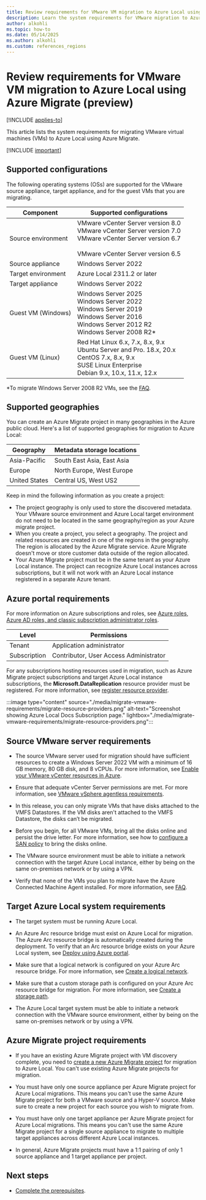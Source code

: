 ```yaml
---
title: Review requirements for VMware VM migration to Azure Local using Azure Migrate (preview) 
description: Learn the system requirements for VMware migration to Azure Local using Azure Migrate (preview).
author: alkohli
ms.topic: how-to
ms.date: 05/14/2025
ms.author: alkohli
ms.custom: references_regions
---
```


# Review requirements for VMware VM migration to Azure Local using Azure Migrate (preview)

[!INCLUDE [applies-to](../includes/hci-applies-to-23h2.md)]

This article lists the system requirements for migrating VMware virtual machines (VMs) to Azure Local using Azure Migrate.

[!INCLUDE [important](../includes/hci-preview.md)]

## Supported configurations

The following operating systems (OSs) are supported for the VMware source appliance, target appliance, and for the guest VMs that you are migrating.


|Component  |Supported configurations |
|---------|---------|
|Source environment     |VMware vCenter Server version 8.0 <br>VMware vCenter Server version 7.0 <br> VMware vCenter Server version 6.7</br><br>VMware vCenter Server version 6.5         |
|Source appliance     |Windows Server 2022          |
|Target environment     |Azure Local 2311.2 or later         |
|Target appliance     |Windows Server 2022         |
|Guest VM (Windows)    |Windows Server 2025<br>Windows Server 2022<br>Windows Server 2019<br>Windows Server 2016<br>Windows Server 2012 R2<br>Windows Server 2008 R2*       |
|Guest VM (Linux) | Red Hat Linux 6.x, 7.x, 8.x, 9.x<br>Ubuntu Server and Pro. 18.x, 20.x<br>CentOS 7.x, 8.x, 9.x<br>SUSE Linux Enterprise<br>Debian 9.x, 10.x, 11.x, 12.x |

\*To migrate Windows Server 2008 R2 VMs, see the [FAQ](./migrate-faq.yml).

## Supported geographies

You can create an Azure Migrate project in many geographies in the Azure public cloud. Here's a list of supported geographies for migration to Azure Local:

|Geography|Metadata storage locations|
|-|-|
|Asia-Pacific|South East Asia, East Asia|
|Europe|North Europe, West Europe|
|United States|Central US, West US2|

Keep in mind the following information as you create a project:

- The project geography is only used to store the discovered metadata. Your VMware source environment and Azure Local target environment do not need to be located in the same geography/region as your Azure migrate project.
- When you create a project, you select a geography. The project and related resources are created in one of the regions in the geography. The region is allocated by the Azure Migrate service. Azure Migrate doesn't move or store customer data outside of the region allocated.
- Your Azure Migrate project must be in the same tenant as your Azure Local instance. The project can recognize Azure Local instances across subscriptions, but it will not work with an Azure Local instance registered in a separate Azure tenant.

## Azure portal requirements

For more information on Azure subscriptions and roles, see [Azure roles, Azure AD roles, and classic subscription administrator roles](/azure/role-based-access-control/rbac-and-directory-admin-roles).

|Level|Permissions|
|-|-|
|Tenant|Application administrator|
|Subscription|Contributor, User Access Administrator|

For any subscriptions hosting resources used in migration, such as Azure Migrate project subscriptions and target Azure Local instance subscriptions, the **Microsoft.DataReplication** resource provider must be registered. For more information, see [register resource provider](/azure/azure-resource-manager/management/resource-providers-and-types).

:::image type="content" source="./media/migrate-vmware-requirements/migrate-resource-providers.png" alt-text="Screenshot showing Azure Local Docs Subscription page." lightbox="./media/migrate-vmware-requirements/migrate-resource-providers.png":::

## Source VMware server requirements

- The source VMware server used for migration should have sufficient resources to create a Windows Server 2022 VM with a minimum of 16 GB memory, 80 GB disk, and 8 vCPUs. For more information, see [Enable your VMware vCenter resources in Azure](/azure/azure-arc/vmware-vsphere/browse-and-enable-vcenter-resources-in-azure).

- Ensure that adequate vCenter Server permissions are met. For more information, see [VMware vSphere agentless requirements](/azure/migrate/vmware/migrate-support-matrix-vmware-migration#vmware-vsphere-requirements-agentless).

- In this release, you can only migrate VMs that have disks attached to the VMFS Datastores. If the VM disks aren't attached to the VMFS Datastore, the disks can’t be migrated.

- Before you begin, for all VMware VMs, bring all the disks online and persist the drive letter. For more information, see how to [configure a SAN policy](/azure/migrate/prepare-for-migration#configure-san-policy) to bring the disks online.

- The VMware source environment must be able to initiate a network connection with the target Azure Local instance, either by being on the same on-premises network or by using a VPN.

- Verify that none of the VMs you plan to migrate have the Azure Connected Machine Agent installed. For more information, see [FAQ](migrate-faq.yml).

## Target Azure Local system requirements

- The target system must be running Azure Local.

- An Azure Arc resource bridge must exist on Azure Local for migration. The Azure Arc resource bridge is automatically created during the deployment. To verify that an Arc resource bridge exists on your Azure Local system, see [Deploy using Azure portal](../deploy/deploy-via-portal.md).  

- Make sure that a logical network is configured on your Azure Arc resource bridge. For more information, see [Create a logical network](../manage/create-logical-networks.md).

- Make sure that a custom storage path is configured on your Azure Arc resource bridge for migration. For more information, see [Create a storage path](../manage/create-storage-path.md).

- The Azure Local target system must be able to initiate a network connection with the VMware source environment, either by being on the same on-premises network or by using a VPN.

## Azure Migrate project requirements

- If you have an existing Azure Migrate project with VM discovery complete, you need to [create a new Azure Migrate project](./migrate-vmware-prerequisites.md#create-an-azure-migrate-project) for migration to Azure Local. You can't use existing Azure Migrate projects for migration.

- You must have only one source appliance per Azure Migrate project for Azure Local migrations. This means you can't use the same Azure Migrate project for both a VMware source and a Hyper-V source. Make sure to create a new project for each source you wish to migrate from.

- You must have only one target appliance per Azure Migrate project for Azure Local migrations. This means you can't use the same Azure Migrate project for a single source appliance to migrate to multiple target appliances across different Azure Local instances.

- In general, Azure Migrate projects must have a 1:1 pairing of only 1 source appliance and 1 target appliance per project.

## Next steps

- [Complete the prerequisites](migrate-vmware-prerequisites.md).
